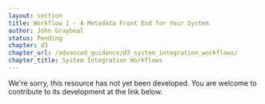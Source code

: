 ```yaml
---
layout: section
title: Workflow 1 - A Metadata Front End for Your System
author: John Graybeal
status: Pending
chapter: d3
chapter_url: /advanced_guidance/d3_system_integration_workflows/
chapter_title: System Integration Workflows
---
```

We're sorry, this resource has not yet been developed. 
You are welcome to contribute to its development at the link below.